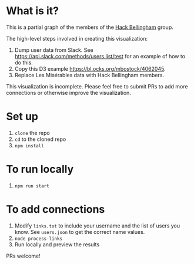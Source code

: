 # What is it?

This is a partial graph of the members of the [Hack Bellingham](http://hackbellingham.com/) group.

The high-level steps involved in creating this visualization:

1. Dump user data from Slack. See https://api.slack.com/methods/users.list/test for an example of how to do this.
2. Copy this D3 example https://bl.ocks.org/mbostock/4062045.
3. Replace Les Misérables data with Hack Bellingham members.

This visualization is incomplete. Please feel free to submit PRs to add more connections or otherwise improve the visualization.

# Set up
1. `clone` the repo
2. `cd` to the cloned repo
3. `npm install`

# To run locally
1. `npm run start`

# To add connections
1. Modify `links.txt` to include your username and the list of users you know. See `users.json` to get the correct name values.
2. `node process-links`
3. Run locally and preview the results

PRs welcome!

